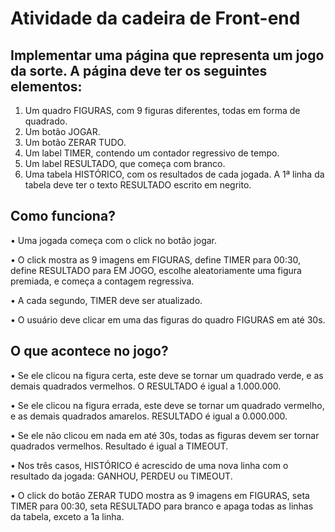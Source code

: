 # Atividade da cadeira de Front-end

## Implementar uma página que representa um jogo da sorte. A página deve ter os seguintes elementos:

1) Um quadro FIGURAS, com 9 figuras diferentes, todas em forma de quadrado.
2) Um botão JOGAR.
3) Um botão ZERAR TUDO.
4) Um label TIMER, contendo um contador regressivo de tempo.
5) Um label RESULTADO, que começa com branco.
6) Uma tabela HISTÓRICO, com os resultados de cada jogada. A 1ª linha da tabela
deve ter o texto RESULTADO escrito em negrito.

## Como funciona?

•  Uma jogada começa com o click no botão jogar.

•  O click mostra as 9 imagens em FIGURAS, define TIMER para 00:30, define RESULTADO para EM JOGO, escolhe
aleatoriamente uma figura premiada, e começa a contagem regressiva. 

•  A cada segundo, TIMER deve ser atualizado.

•  O usuário deve clicar em uma das figuras do quadro FIGURAS em até 30s.

## O que acontece no jogo?

• Se ele clicou na figura certa, este deve se tornar um quadrado verde, e as demais
quadrados vermelhos. O RESULTADO é igual a 1.000.000.

• Se ele clicou na figura errada, este deve se tornar um quadrado vermelho, e as
demais quadrados amarelos. RESULTADO é igual a 0.000.000.

• Se ele não clicou em nada em até 30s, todas as figuras devem ser tornar
quadrados vermelhos. Resultado é igual a TIMEOUT.

• Nos três casos, HISTÓRICO é acrescido de uma nova linha com o
resultado da jogada: GANHOU, PERDEU ou TIMEOUT.

• O click do botão ZERAR TUDO mostra as 9 imagens em FIGURAS, seta TIMER para 00:30, seta RESULTADO para branco e apaga todas as linhas da tabela, exceto a 1a linha.